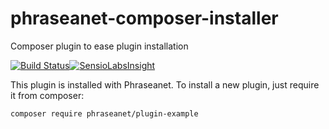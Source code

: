 # phraseanet-composer-installer
Composer plugin to ease plugin installation

[![Build Status](https://travis-ci.org/alchemy-fr/phraseanet-composer-installer.svg?branch=master)](https://travis-ci.org/alchemy-fr/phraseanet-composer-installer)[![SensioLabsInsight](https://insight.sensiolabs.com/projects/72ce0b27-2bfc-4994-95f6-69cf325c21c3/mini.png)](https://insight.sensiolabs.com/projects/72ce0b27-2bfc-4994-95f6-69cf325c21c3)

This plugin is installed with Phraseanet. To install a new plugin, just require it from composer:

`composer require phraseanet/plugin-example`

